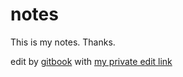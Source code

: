 # notes
This is my notes. Thanks.

edit by [gitbook](https://www.gitbook.com) with [my private edit link]



[my private edit link]: https://www.gitbook.com/book/petergithub/notes/edit#/edit/master/README.md
